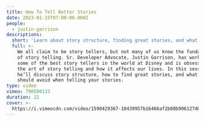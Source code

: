 ```yaml
---
title: How To Tell Better Stories
date: 2023-01-15T07:00:00.000Z
people:
  - justin-garrison
descriptions:
  short: 'Learn about story structure, finding great stories, and what to avoid.'
  full: >-
    We all claim to be story tellers, but not many of us know the fundamentals
    of story telling. Sr. Developer Advocate, Justin Garrison, has worked with
    some of the best story tellers in the world at Disney and is obsessed with
    the art of story telling and how it affects our lives. In this session,
    he’ll discuss story structure, how to find great stories, and what you
    should avoid when telling your stories.
type: video
vimeo: 790500133
duration: 21
cover: >-
  https://i.vimeocdn.com/video/1590429367-18439957b16466af2b08b906127d0a975e0e3cee2ad1dc1f94499a604e4c0cb3-d
---
```



